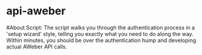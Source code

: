 # api-aweber

#About Script:
The script walks you through the authentication process in a 'setup wizard' style, telling you exactly what you need to do along the way. 
Within minutes, you should be over the authentication hump and developing actual AWeber API calls.

